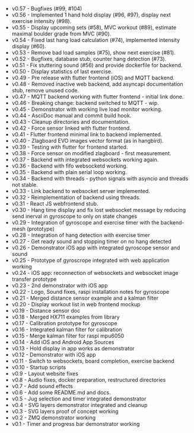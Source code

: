 - v0.57 - Bugfixes (#99, #104)
- v0.56 - Implemented 1 hand hold display (#96, #97), display next exercise intensity (#98).
- v0.55 - Display upcoming sets (#58), MVC workout (#89), estimate maximal boulder grade from MVC (#90).
- v0.54 - Fixed last hang load calculation (#74), implemented intensity display (#60).
- v0.53 - Remove bad load samples (#75), show next exercise (#81).
- v0.52 - Bugfixes, database stub, counter hang detection (#73).
- v0.51 - Fix stuttering sound (#56) and provide dockerfile for backend.
- v0.50 - Display statistics of last exercise.
- v0.49 - Pre release with flutter frontend (iOS) and MQTT backend.
- v0.48 - Removed inactive web backend, add asyncapi documentation stub, remove unused code.
- v0.47 - MQTT backend working with flutter frontend - initial link done.
- v0.46 - Breaking change: backend switched to MQTT - wip.
- v0.45 - Demonstrator with working live load monitor working.
- v0.44 - AsciiDoc manual and commit build hook.
- v0.43 - Cleanup directories and documentation.
- v0.42 - Force sensor linked with flutter frontend.
- v0.41 - Flutter frontend minimal link to backend implemented.
- v0.40 - Zlagboard EVO images vector format (as in hangbird).
- v0.39 - Testing with flutter for frontend started.
- v0.38 - Force sensor on modified zlagboard - first measurement.
- v0.37 - Backend with integrated websockets working again.
- v0.36 - Backend with fifo websocketd working.
- v0.35 - Backend with plain serial loop working.
- v0.34 - Backend with threads - python signals with asyncio and threads not stable.
- v0.33 - Link backend to websocket server implemented.
- v0.32 - Reimplementation of backend using threads.
- v0.31 - React JS webfrontend stub.
- v0.30 - Hang time display and fix lost websocket message by reducing send inerval in gyroscope to only on state changes
- v0.29 - Integration of gyroscope and exercise timer with the backend-mesh (prototype)
- v0.28 - Integration of hang detection with exercise timer
- v0.27 - Get ready sound and stopping timer on no hang detected
- v0.26 - Demonstrator iOS app with integrated gyroscope sensor and sound
- v0.25 - Prototype of gyroscrope integrated with web application working
- v0.24 - iOS app: reconnection of websockets and websocket image transfer prototype 
- v0.23 - 2nd demonstrator with iOS app
- v0.22 - Logo, Sound fixes, raspi installation notes for gyroscope
- v0.21 - Merged distance sensor example and a kalman filter
- v0.20 - Display workout list in web frontend mockup
- v0.19 - Distance sensor doc
- v0.18 - Merged HX711 examples from library
- v0.17 - Calibration prototype for gyroscope
- v0.16 - Integrated kalman filter for calibration 
- v0.15 - Merge kalman filter for raspi mpu6050
- v0.14 - Add iOS and Android App Sources
- v0.13 - Hold display in app works as demonstrator
- v0.12 - Demonstrator with iOS app
- v0.11 - Switch to websockets, board completion, exercise backend
- v0.10 - Startup scripts
- v0.9 - Layout website fixes
- v0.8 - Audio fixes, docker preparation, restructured directories
- v0.7 - Add sound effects
- v0.6 - Add some README.md and docs.
- v0.5 - Jug selection and timer integrated demonstrator
- v0.4 - SVG layers demonstrator integrated and cleanup
- v0.3 - SVG layers proof of concept working
- v0.2 - ZMQ demonstrator working
- v0.1 - Timer and progress bar demonstrator working
